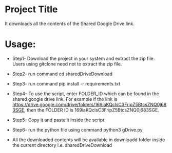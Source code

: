 
# Project Title

It downloads all the contents of the Shared Google Drive link.

# Usage:
- Step1- Download the project in your system and extract the zip file. Users using gitclone need not to extract the zip file. 
- Step2- run command cd sharedDriveDownload
- Step3- run command pip install -r requirements.txt
- Step4- To use the script, enter FOLDER_ID which can be found in the shared google drive link. For example if the link is https://drive.google.com/drive/folders/169iaKQclsC3FripZ5BtcsZNQ0j683SGE, then the FOLDER ID is 169iaKQclsC3FripZ5BtcsZNQ0j683SGE.
- Step5- Copy it and paste it inside the script. 
- Step6- run the python file using command python3 gDrive.py

- All the downloaded contents will be available in downloadd folder inside the current directory i.e. sharedDriveDownload
